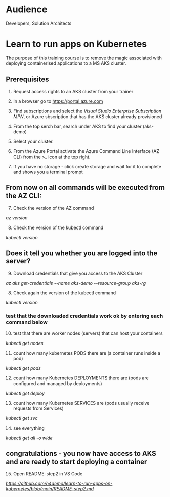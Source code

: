 # Audience
Developers, Solution Architects

# Learn to run apps on Kubernetes
The purpose of this training course is to remove the magic associated with deploying containerised applications to a MS AKS cluster.

## Prerequisites

1. Request access rights to an AKS cluster from your trainer
2. In a browser go to https://portal.azure.com
3. Find subscriptions and select the *Visual Studio Enterprise Subscription MPN*, or Azure sbscription that has the AKS cluster already provisioned  
4. From the top serch bar, search under AKS to find your cluster  (aks-demo)
5. Select your cluster.

6. From the Azure Portal activate the Azure Command Line Interface (AZ CLI) from the >_ icon at the top right.

7. If you have no storage - click create storage and wait for it to complete and shows you a terminal prompt

## From now on all commands will be executed from the AZ CLI:

7. Check the version of the AZ command

*az version*

8. Check the version of the kubectl command

*kubectl version*

## Does it tell you whether you are logged into the server?

9. Download credentials that give you access to the AKS Cluster

*az aks get-credentials --name aks-demo --resource-group aks-rg*

8. Check again the version of the kubectl command

*kubectl version*

### test that the downloaded credentials work ok by entering each command below

10. test that there are worker nodes (servers) that can host your containers

*kubectl get nodes*

11. count how many  kubernetes PODS there are (a container runs inside a pod)

*kubectl get pods*

12. count how many Kubernetes DEPLOYMENTS there are (pods are configured and managed by deployments)

*kubectl get deploy*

13. count how many Kubernetes SERVICES are (pods usually receive requests from Services)

*kubectl get svc*

14. see everything

*kubectl get all -o wide*

## congratulations - you now have access to AKS and are ready to start deploying a container

15. Open README-step2 in VS Code

*https://github.com/n4demo/learn-to-run-apps-on-kubernetes/blob/main/README-step2.md*







